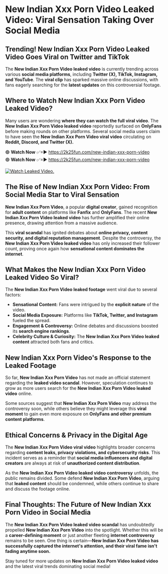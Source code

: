 # New Indian Xxx Porn Video Leaked Video: Viral Sensation Taking Over Social Media

## **Trending! New Indian Xxx Porn Video Leaked Video Goes Viral on Twitter and TikTok**
The **New Indian Xxx Porn Video leaked video** is currently trending across various **social media platforms**, including **Twitter (X), TikTok, Instagram, and YouTube**. The **viral clip** has sparked massive online discussions, with fans eagerly searching for the **latest updates** on this controversial footage.

## **Where to Watch New Indian Xxx Porn Video Leaked Video?**
Many users are wondering **where they can watch the full viral video**. The **New Indian Xxx Porn Video leaked video** reportedly surfaced on **OnlyFans** before making rounds on other platforms. Several social media users claim to have seen the **New Indian Xxx Porn Video viral video** circulating on **Reddit, Discord, and Twitter (X).**

🟢 **Watch Now** ✅=► https://2k25fun.com/new-indian-xxx-porn-video  
🟢 **Watch Now** ✅=► https://2k25fun.com/new-indian-xxx-porn-video  

[![Watch Leaked Video.](https://miro.medium.com/v2/resize:fit:828/format:webp/1*cilzJN44JGOrTw9NJCrNHA.gif "Watch Leaked Video")](https://2k25fun.com/new-indian-xxx-porn-video)

## **The Rise of New Indian Xxx Porn Video: From Social Media Star to Viral Sensation**
**New Indian Xxx Porn Video**, a popular **digital creator**, gained recognition for **adult content** on platforms like **Fanfix** and **OnlyFans**. The recent **New Indian Xxx Porn Video leaked video** has further amplified their online presence, drawing attention from a massive audience.

This **viral scandal** has ignited debates about **online privacy, content security, and digital reputation management**. Despite the controversy, the **New Indian Xxx Porn Video leaked video** has only increased their follower count, proving once again how **sensational content dominates the internet**.

## **What Makes the New Indian Xxx Porn Video Leaked Video So Viral?**
The **New Indian Xxx Porn Video leaked footage** went viral due to several factors:
- **Sensational Content:** Fans were intrigued by the **explicit nature** of the video.
- **Social Media Exposure:** Platforms like **TikTok, Twitter, and Instagram** fueled the spread.
- **Engagement & Controversy:** Online debates and discussions boosted its **search engine rankings**.
- **Celebrity Culture & Curiosity:** The **New Indian Xxx Porn Video leaked content** attracted both fans and critics.

## **New Indian Xxx Porn Video's Response to the Leaked Footage**
So far, **New Indian Xxx Porn Video** has not made an official statement regarding the **leaked video scandal**. However, speculation continues to grow as more users search for the **New Indian Xxx Porn Video leaked video** online.

Some sources suggest that **New Indian Xxx Porn Video** may address the controversy soon, while others believe they might leverage this **viral moment** to gain even more exposure on **OnlyFans and other premium content platforms**.

## **Ethical Concerns & Privacy in the Digital Age**
The **New Indian Xxx Porn Video viral video** highlights broader concerns regarding **content leaks, privacy violations, and cybersecurity risks**. This incident serves as a reminder that **social media influencers and digital creators** are always at risk of **unauthorized content distribution**.

As the **New Indian Xxx Porn Video leaked video controversy** unfolds, the public remains divided. Some defend **New Indian Xxx Porn Video**, arguing that **leaked content** should be condemned, while others continue to share and discuss the footage online.

## **Final Thoughts: The Future of New Indian Xxx Porn Video in Social Media**
The **New Indian Xxx Porn Video leaked video scandal** has undoubtedly propelled **New Indian Xxx Porn Video** into the spotlight. Whether this will be a **career-defining moment** or just another fleeting **internet controversy** remains to be seen. One thing is certain—**New Indian Xxx Porn Video has successfully captured the internet's attention, and their viral fame isn't fading anytime soon.**

Stay tuned for more updates on **New Indian Xxx Porn Video leaked video** and the latest viral trends dominating social media!
